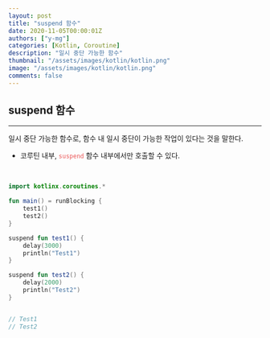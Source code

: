 ```yaml
---
layout: post
title: "suspend 함수"
date: 2020-11-05T00:00:01Z
authors: ["y-mg"]
categories: [Kotlin, Coroutine]
description: "일시 중단 가능한 함수"
thumbnail: "/assets/images/kotlin/kotlin.png"
image: "/assets/images/kotlin/kotlin.png"
comments: false
---
```



## suspend 함수
***
일시 중단 가능한 함수로, 함수 내 일시 중단이 가능한 작업이 있다는 것을 말한다.
- 코루틴 내부, <code style="color: #eb5657;">suspend</code> 함수 내부에서만 호출할 수 있다.
<br/>

```kotlin
import kotlinx.coroutines.*

fun main() = runBlocking {
    test1()
    test2()
}

suspend fun test1() {
    delay(3000)
    println("Test1")
}

suspend fun test2() {
    delay(2000)
    println("Test2")
}


// Test1
// Test2
```